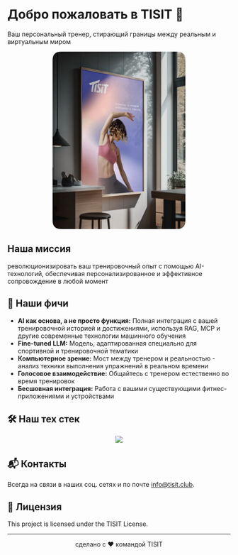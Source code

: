 # Добро пожаловать в TISIT 👋

Ваш персональный тренер, стирающий границы между реальным и виртуальным миром

<p align="center">
  <img src="https://github.com/tisit-inc/.github/blob/main/assets/tisit_poster_studio.webp" alt="tisit poster" width="300"/>
</p>

## Наша миссия

революционизировать ваш тренировочный опыт с помощью AI-технологий, обеспечивая персонализированное и эффективное
сопровождение в любой момент

## 🌟 Наши фичи

- **AI как основа, а не просто функция:** Полная интеграция с вашей тренировочной историей и достижениями, используя
  RAG, MCP и другие современные технологии машинного обучения
- **Fine-tuned LLM:** Модель, адаптированная специально для спортивной и тренировочной тематики
- **Компьютерное зрение:** Мост между тренером и реальностью - анализ техники выполнения упражнений в реальном времени
- **Голосовое взаимодействие:** Общайтесь с тренером естественно во время тренировок
- **Бесшовная интеграция:** Работа с вашими существующими фитнес-приложениями и устройствами

## 🛠️ Наш тех стек

<p align="center">
  <a href="https://skillicons.dev">
    <img src="https://skillicons.dev/icons?i=fastapi,kafka,postgres,mongodb,redis,python,pytorch,tensorflow,typescript,docker,kubernetes" />
  </a> 
</p>

## 📬 Контакты

Всегда на связи в наших соц. сетях и по почте info@tisit.club.

## 📄 Лицензия

This project is licensed under the TISIT License.

---

<p align="center">
  сделано с ❤️ командой TISIT
</p>
